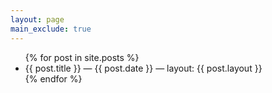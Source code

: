 ```yaml
---
layout: page
main_exclude: true
---
```


<ul>
  {% for post in site.posts %}
    <li>{{ post.title }} — {{ post.date }} — layout: {{ post.layout }}</li>
  {% endfor %}
</ul>
